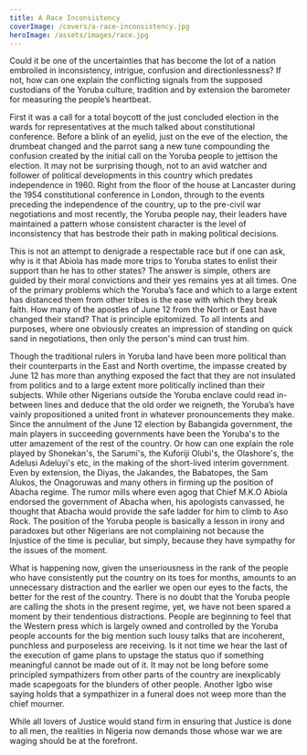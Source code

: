 ```yaml
---
title: A Race Inconsistency
coverImage: /covers/a-race-inconsistency.jpg
heroImage: /assets/images/race.jpg
---
```


Could it be one of the uncertainties that has become the lot of a
nation embroiled in inconsistency, intrigue, confusion and
directionlessness? If not, how can one explain the conflicting
signals from the supposed custodians of the Yoruba culture,
tradition and by extension the barometer for measuring the people’s
heartbeat.

First it was a call for a total boycott of the just concluded
election in the wards for representatives at the much talked about
constitutional conference. Before a blink of an eyelid, just on the
eve of the election, the drumbeat changed and the parrot sang a new
tune compounding the confusion created by the initial call on the
Yoruba people to jettison the election. It may not be surprising
though, not to an avid watcher and follower of political
developments in this country which predates independence in 1960.
Right from the floor of the house at Lancaster during the 1954
constitutional conference in London, through to the events preceding
the independence of the country, up to the pre-civil war
negotiations and most recently, the Yoruba people nay, their leaders
have maintained a pattern whose consistent character is the level of
inconsistency that has bestrode their path in making political
decisions.

This is not an attempt to denigrade a respectable race but if one
can ask, why is it that Abiola has made more trips to Yoruba states
to enlist their support than he has to other states? The answer is
simple, others are guided by their moral convictions and their yes
remains yes at all times. One of the primary problems which the
Yoruba’s face and which to a large extent has distanced them from
other tribes is the ease with which they break faith. How many of
the apostles of June 12 from the North or East have changed their
stand? That is principle epitomized. To all intents and purposes,
where one obviously creates an impression of standing on quick sand
in negotiations, then only the person's mind can trust him.

Though the traditional rulers in Yoruba land have been more
political than their counterparts in the East and North overtime,
the impasse created by June 12 has more than anything exposed the
fact that they are not insulated from politics and to a large extent
more politically inclined than their subjects. While other Nigerians
outside the Yoruba enclave could read in-between lines and deduce
that the old order we reigneth, the Yoruba’s have vainly
propositioned a united front in whatever pronouncements they make.
Since the annulment of the June 12 election by Babangida government,
the main players in succeeding governments have been the Yoruba's to
the utter amazement of the rest of the country.
Or how can one explain the role played by Shonekan's, the Sarumi's,
the Kuforiji Olubi's, the Olashore's, the Adelusi Adeluyi's etc, in
the making of the short-lived interim government. Even by extension,
the Diyas, the Jakandes, the Babatopes, the Sam Alukos, the
Onagoruwas and many others in firming up the position of Abacha
regime. The rumor mills where even agog that Chief M.K.O Abiola
endorsed the government of Abacha when, his apologists canvassed, he
thought that Abacha would provide the safe ladder for him to climb
to Aso Rock. The position of the Yoruba people is basically a lesson
in irony and paradoxes but other Nigerians are not complaining not
because the Injustice of the time is peculiar, but simply, because
they have sympathy for the issues of the moment.

What is happening now, given the unseriousness in the rank of the
people who have consistently put the country on its toes for months,
amounts to an unnecessary distraction and the earlier we open our
eyes to the facts, the better for the rest of the country. There is
no doubt that the Yoruba people are calling the shots in the present
regime, yet, we have not been spared a moment by their tendentious
distractions. People are beginning to feel that the Western press
which is largely owned and controlled by the Yoruba people accounts
for the big mention such lousy talks that are incoherent, punchless
and purposeless are receiving. Is it not time we hear the last of
the execution of game plans to upstage the status quo if something
meaningful cannot be made out of it. It may not be long before some
principled sympathizers from other parts of the country are
inexplicably made scapegoats for the blunders of other people.
Another Igbo wise saying holds that a sympathizer in a funeral does
not weep more than the chief mourner.

While all lovers of Justice would stand firm in ensuring that
Justice is done to all men, the realities in Nigeria now demands
those whose war we are waging should be at the forefront.
